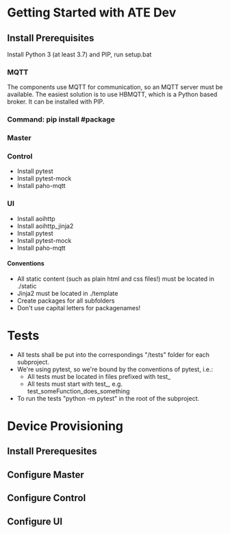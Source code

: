 # Getting Started with ATE Dev

## Install Prerequisites
Install Python 3 (at least 3.7) and PIP, run setup.bat

### MQTT
The components use MQTT for communication, so an MQTT server must
be available. The easiest solution is to use HBMQTT, which is a
Python based broker. It can be installed with PIP.

### Command: pip install #package
### Master
### Control
- Install pytest
- Install pytest-mock
- Install paho-mqtt

### UI
- Install aoihttp
- Install aoihttp_jinja2
- Install pytest
- Install pytest-mock
- Install paho-mqtt

#### Conventions
- All static content (such as plain html and css files!) must be located in ./static
- Jinja2 must be located in ./template
- Create packages for all subfolders
- Don't use capital letters for packagenames!

# Tests
- All tests shall be put into the correspondings "/tests" folder for each subproject.
- We're using pytest, so we're bound by the conventions of pytest, i.e.:
    - All tests must be located in files prefixed with test_
    - All tests must start with test_, e.g. test_someFunction_does_something
- To run the tests "python -m pytest" in the root of the subproject. 

# Device Provisioning
## Install Prerequesites
## Configure Master
## Configure Control
## Configure UI
